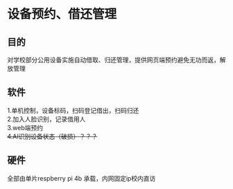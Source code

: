 # 设备预约、借还管理  
## 目的  
对学校部分公用设备实施自动借取、归还管理，提供网页端预约避免无功而返，解放管理  
## 软件 
1.单机控制，设备标码，扫码登记借出，扫码归还  
2.加入人脸识别，记录借用人  
3.web端预约  
~~4.AI识别设备状态（破损）？？？~~  
## 硬件  
全部由单片respberry pi 4b 承载，内网固定ip校内直访  